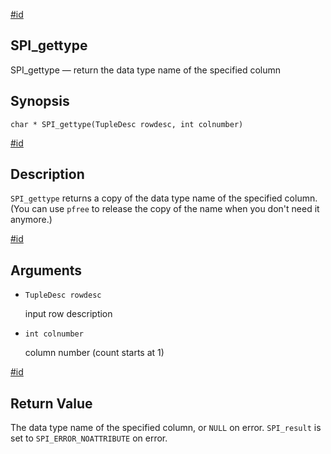 [#id](#SPI-SPI-GETTYPE)

## SPI\_gettype

SPI\_gettype — return the data type name of the specified column

## Synopsis

```
char * SPI_gettype(TupleDesc rowdesc, int colnumber)
```

[#id](#id-1.8.12.9.8.5)

## Description

`SPI_gettype` returns a copy of the data type name of the specified column. (You can use `pfree` to release the copy of the name when you don't need it anymore.)

[#id](#id-1.8.12.9.8.6)

## Arguments

* `TupleDesc rowdesc`

  input row description

* `int colnumber`

  column number (count starts at 1)

[#id](#id-1.8.12.9.8.7)

## Return Value

The data type name of the specified column, or `NULL` on error. `SPI_result` is set to `SPI_ERROR_NOATTRIBUTE` on error.